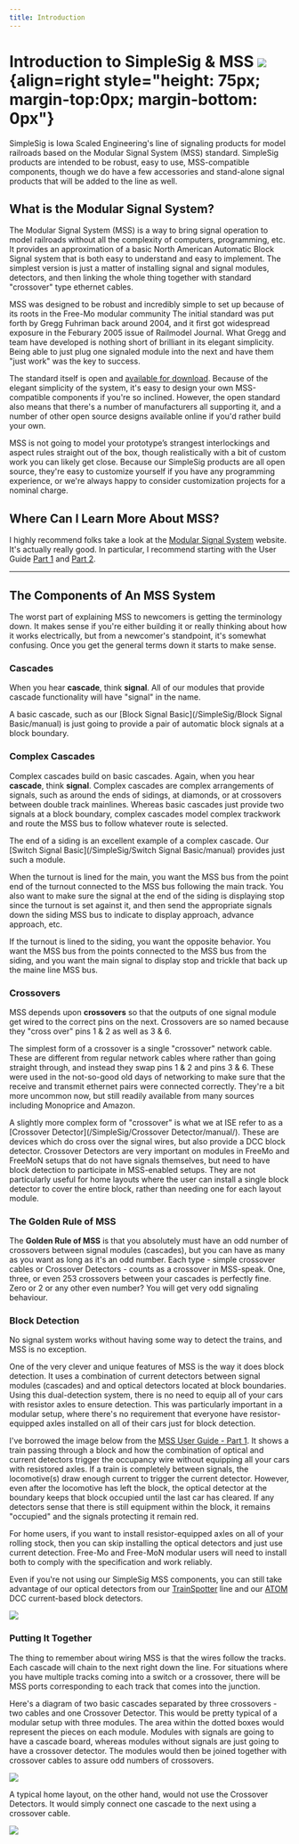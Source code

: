 ```yaml
---
title: Introduction
---
```

# Introduction to SimpleSig & MSS ![](./img/simplesig-logo.png){align=right style="height: 75px; margin-top:0px; margin-bottom: 0px"}

SimpleSig is Iowa Scaled Engineering's line of signaling products for model railroads based on the Modular Signal System (MSS) standard.  SimpleSig products are intended to be robust, easy to use, MSS-compatible components, though we do have a few accessories and stand-alone signal products that will be added to the line as well.

## What is the Modular Signal System?

The Modular Signal System (MSS) is a way to bring signal operation to model railroads without all the complexity of computers, programming, etc.  It provides an approximation of a basic North American Automatic Block Signal system that is both easy to understand and easy to implement.  The simplest version is just a matter of installing signal and signal modules, detectors, and then linking the whole thing together with standard "crossover" type ethernet cables.

MSS was designed to be robust and incredibly simple to set up because of its roots in the Free-Mo modular community  The initial standard was put forth by Gregg Fuhriman back around 2004, and it first got widespread exposure in the Feburary 2005 issue of Railmodel Journal.  What Gregg and team have developed is nothing short of brilliant in its elegant simplicity.  Being able to just plug one signaled module into the next and have them "just work" was the key to success.

The standard itself is open and [available for download](http://www.modularsignalsystem.info/ModularSignalSystemStandardV2.0.2.pdf).  Because of the elegant simplicity of the system, it's easy to design your own MSS-compatible components if you're so inclined.  However, the open standard also means that there's a number of manufacturers all supporting it, and a number of other open source designs available online if you'd rather build your own.

MSS is not going to model your prototype’s strangest interlockings and aspect rules straight out of the box, though realistically with a bit of custom work you can likely get close.  Because our SimpleSig products are all open source, they're easy to customize yourself if you have any programming experience, or we're always happy to consider customization projects for a nominal charge.

## Where Can I Learn More About MSS?

I highly recommend folks take a look at the [Modular Signal System](https://modularsignalsystem.info/) website.  It's actually really good.  In particular, I recommend starting with the User Guide [Part 1](http://www.modularsignalsystem.info/MSSUserGuide1.pdf) and [Part 2](http://www.modularsignalsystem.info/MSSUserGuide2.pdf).

---

## The Components of An MSS System

The worst part of explaining MSS to newcomers is getting the terminology down.  It makes sense if you're either building it or really thinking about how it works electrically, but from a newcomer's standpoint, it's somewhat confusing. Once you get the general terms down it starts to make sense.

### Cascades

When you hear **cascade**, think **signal**.  All of our modules that provide cascade functionality will have "signal" in the name.

A basic cascade, such as our [Block Signal Basic](/SimpleSig/Block Signal Basic/manual) is just going to provide a pair of automatic block signals at a block boundary.

### Complex Cascades

Complex cascades build on basic cascades.  Again, when you hear **cascade**, think **signal**.  Complex cascades are complex arrangements of signals, such as around the ends of sidings, at diamonds, or at crossovers between double track mainlines.  Whereas basic cascades just provide two signals at a block boundary, complex cascades model complex trackwork and route the MSS bus to follow whatever route is selected.

The end of a siding is an excellent example of a complex cascade.  Our [Switch Signal Basic](/SimpleSig/Switch Signal Basic/manual) provides just such a module.

When the turnout is lined for the main, you want the MSS bus from the point end of the turnout connected to the MSS bus following the main track.  You also want to make sure the signal at the end of the siding is displaying stop since the turnout is set against it, and then send the appropriate signals down the siding MSS bus to indicate to display approach, advance approach, etc.

If the turnout is lined to the siding, you want the opposite behavior.  You want the MSS bus from the points connected to the MSS bus from the siding, and you want the main signal to display stop and trickle that back up the maine line MSS bus.

### Crossovers

MSS depends upon **crossovers** so that the outputs of one signal module get wired to the correct pins on the next.  Crossovers are so named because they "cross over" pins 1 & 2 as well as 3 & 6.

The simplest form of a crossover is a single "crossover" network cable.  These are different from regular network cables where rather than going straight through, and instead they swap pins 1 & 2 and pins 3 & 6.  These were used in the not-so-good old days of networking to make sure that the receive and transmit ethernet pairs were connected correctly.  They're a bit more uncommon now, but still readily available from many sources including Monoprice and Amazon.

A slightly more complex form of "crossover" is what we at ISE refer to as a [Crossover Detector](/SimpleSig/Crossover Detector/manual/).  These are devices which do cross over the signal wires, but also provide a DCC block detector.  Crossover Detectors are very important on modules in FreeMo and FreeMoN setups that do not have signals themselves, but need to have block detection to participate in MSS-enabled setups.  They are not particularly useful for home layouts where the user can install a single block detector to cover the entire block, rather than needing one for each layout module.

### The Golden Rule of MSS

The **Golden Rule of MSS** is that you absolutely must have an odd number of crossovers between signal modules (cascades), but you can have as many as you want as long as it's an odd number.  Each type - simple crossover cables or Crossover Detectors - counts as a crossover in MSS-speak.  One, three, or even 253 crossovers between your cascades is perfectly fine.  Zero or 2 or any other even number?  You will get very odd signaling behaviour.

### Block Detection

No signal system works without having some way to detect the trains, and MSS is no exception.

One of the very clever and unique features of MSS is the way it does block detection.  It uses a combination of current detectors between signal modules (cascades) and and optical detectors located at block boundaries.  Using this dual-detection system, there is no need to equip all of your cars with resistor axles to ensure detection.  This was particularly important in a modular setup, where there's no requirement that everyone have resistor-equipped axles installed on all of their cars just for block detection.

I've borrowed the image below from the [MSS User Guide - Part 1](http://www.modularsignalsystem.info/MSSUserGuide1.pdf).  It shows a train passing through a block and how the combination of optical and current detectors trigger the occupancy wire without equipping all your cars with resistored axles.   If a train is completely between signals, the locomotive(s) draw enough current to trigger the current detector.  However, even after the locomotive has left the block, the optical detector at the boundary keeps that block occupied until the last car has cleared.  If any detectors sense that there is still equipment within the block, it remains "occupied" and the signals protecting it remain red.

For home users, if you want to install resistor-equipped axles on all of your rolling stock, then you can skip installing the optical detectors and just use current detection.  Free-Mo and Free-MoN modular users will need to install both to comply with the specification and work reliably.

Even if you're not using our SimpleSig MSS components, you can still take advantage of our optical detectors from our [TrainSpotter](https://www.iascaled.com/store/IRSensors) line and our [ATOM](https://www.iascaled.com/store/CKT-BD1) DCC current-based block detectors.

![](./img/mss-detection-scheme.png)

### Putting It Together

The thing to remember about wiring MSS is that the wires follow the tracks.  Each cascade will chain to the next right down the line.  For situations where you have multiple tracks coming into a switch or a crossover, there will be MSS ports corresponding to each track that comes into the junction.

Here's a diagram of two basic cascades separated by three crossovers - two cables and one Crossover Detector.  This would be pretty typical of a modular setup with three modules.  The area within the dotted boxes would represent the pieces on each module.  Modules with signals are going to have a cascade board, whereas modules without signals are just going to have a crossover detector.  The modules would then be joined together with crossover cables to assure odd numbers of crossovers.

![](./img/mss-crossover-cascade.png)

A typical home layout, on the other hand, would not use the Crossover Detectors.  It would simply connect one cascade to the next using a crossover cable.

![](./img/mss-crossover-cascade-simple.png)






